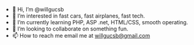 - 👋 Hi, I’m @willgucsb
- 👀 I’m interested in fast cars, fast airplanes, fast tech.
- 🌱 I’m currently learning PHP, ASP .net, HTML/CSS, smooth operating.
- 💞️ I’m looking to collaborate on something fun.
- 📫 How to reach me email me at willgucsb@gmail.com

<!---
willgucsb/willgucsb is a ✨ special ✨ repository because its `README.md` (this file) appears on your GitHub profile.
You can click the Preview link to take a look at your changes.
--->
